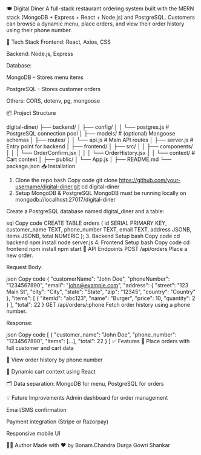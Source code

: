 🍽️ Digital Diner
A full-stack restaurant ordering system built with the MERN stack (MongoDB + Express + React + Node.js) and PostgreSQL. Customers can browse a dynamic menu, place orders, and view their order history using their phone number.

🚀 Tech Stack
Frontend: React, Axios, CSS

Backend: Node.js, Express

Database:

MongoDB – Stores menu items

PostgreSQL – Stores customer orders

Others: CORS, dotenv, pg, mongoose

📦 Project Structure

digital-diner/
├── backend/
│ ├── config/
│ │ └── postgres.js # PostgreSQL connection pool
│ ├── models/ # (optional) Mongoose schemas
│ ├── routes/
│ │ └── api.js # Main API routes
│ ├── server.js # Entry point for backend
│
├── frontend/
│ ├── src/
│ │ ├── components/
│ │ │ └── OrderConfirm.jsx
│ │ │ └── OrderHistory.jsx
│ │ └── context/ # Cart context
│ ├── public/
│ └── App.js
│
├── README.md
└── package.json
📥 Installation

1. Clone the repo
   bash
   Copy code
   git clone https://github.com/your-username/digital-diner.git
   cd digital-diner
2. Setup MongoDB & PostgreSQL
   MongoDB must be running locally on mongodb://localhost:27017/digital-diner

Create a PostgreSQL database named digital_diner and a table:

sql
Copy code
CREATE TABLE orders (
id SERIAL PRIMARY KEY,
customer_name TEXT,
phone_number TEXT,
email TEXT,
address JSONB,
items JSONB,
total NUMERIC
); 3. Backend Setup
bash
Copy code
cd backend
npm install
node server.js 4. Frontend Setup
bash
Copy code
cd frontend
npm install
npm start
🧪 API Endpoints
POST /api/orders
Place a new order.

Request Body:

json
Copy code
{
"customerName": "John Doe",
"phoneNumber": "1234567890",
"email": "john@example.com",
"address": {
"street": "123 Main St",
"city": "City",
"state": "State",
"zip": "12345",
"country": "Country"
},
"items": [
{ "itemId": "abc123", "name": "Burger", "price": 10, "quantity": 2 }
],
"total": 22
}
GET /api/orders/:phone
Fetch order history using a phone number.

Response:

json
Copy code
[
{
"customer_name": "John Doe",
"phone_number": "1234567890",
"items": [...],
"total": 22
}
]
✅ Features
🧾 Place orders with full customer and cart data

📜 View order history by phone number

🛒 Dynamic cart context using React

🗂 Data separation: MongoDB for menu, PostgreSQL for orders

💡 Future Improvements
Admin dashboard for order management

Email/SMS confirmation

Payment integration (Stripe or Razorpay)

Responsive mobile UI

🧑‍💻 Author
Made with ❤️ by Bonam.Chandra Durga Gowri Shankar
